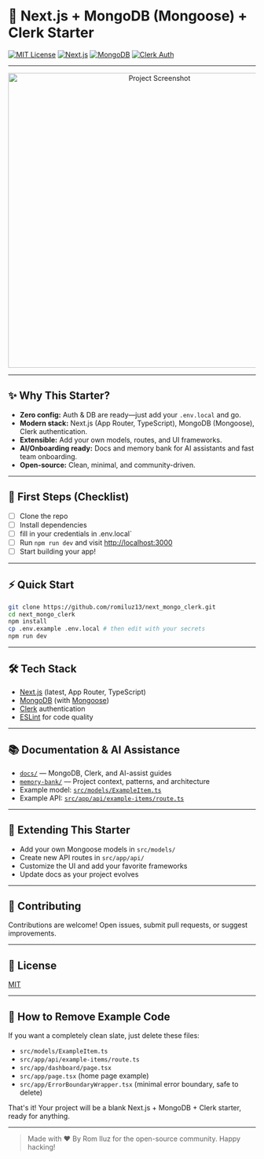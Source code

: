 # 🚀 Next.js + MongoDB (Mongoose) + Clerk Starter

[![MIT License](https://img.shields.io/badge/license-MIT-blue.svg)](./LICENSE)
[![Next.js](https://img.shields.io/badge/Next.js-15-blue?logo=next.js)](https://nextjs.org/)
[![MongoDB](https://img.shields.io/badge/MongoDB-Mongoose-green?logo=mongodb)](https://mongoosejs.com/)
[![Clerk Auth](https://img.shields.io/badge/Auth-Clerk-red?logo=clerk)](https://clerk.com/)

---

<p align="center">
  <img src="docs/screenshot-placeholder.png" alt="Project Screenshot" width="600"/>
</p>

---

## ✨ Why This Starter?
- **Zero config:** Auth & DB are ready—just add your `.env.local` and go.
- **Modern stack:** Next.js (App Router, TypeScript), MongoDB (Mongoose), Clerk authentication.
- **Extensible:** Add your own models, routes, and UI frameworks.
- **AI/Onboarding ready:** Docs and memory bank for AI assistants and fast team onboarding.
- **Open-source:** Clean, minimal, and community-driven.

---

## 🏁 First Steps (Checklist)
- [ ] Clone the repo
- [ ] Install dependencies
- [ ] fill in your credentials in .env.local`  
- [ ] Run `npm run dev` and visit [http://localhost:3000](http://localhost:3000)
- [ ] Start building your app!

---

## ⚡ Quick Start

```bash
git clone https://github.com/romiluz13/next_mongo_clerk.git
cd next_mongo_clerk
npm install
cp .env.example .env.local # then edit with your secrets
npm run dev
```

---

## 🛠️ Tech Stack
- [Next.js](https://nextjs.org/) (latest, App Router, TypeScript)
- [MongoDB](https://www.mongodb.com/) (with [Mongoose](https://mongoosejs.com/))
- [Clerk](https://clerk.com/) authentication
- [ESLint](https://eslint.org/) for code quality

---

## 📚 Documentation & AI Assistance
- [`docs/`](./docs/) — MongoDB, Clerk, and AI-assist guides
- [`memory-bank/`](./memory-bank/) — Project context, patterns, and architecture
- Example model: [`src/models/ExampleItem.ts`](./src/models/ExampleItem.ts)
- Example API: [`src/app/api/example-items/route.ts`](./src/app/api/example-items/route.ts)

---

## 🧩 Extending This Starter
- Add your own Mongoose models in `src/models/`
- Create new API routes in `src/app/api/`
- Customize the UI and add your favorite frameworks
- Update docs as your project evolves

---

## 🤝 Contributing
Contributions are welcome! Open issues, submit pull requests, or suggest improvements.

---

## 📄 License
[MIT](./LICENSE)

---

## 🧹 How to Remove Example Code
If you want a completely clean slate, just delete these files:
- `src/models/ExampleItem.ts`
- `src/app/api/example-items/route.ts`
- `src/app/dashboard/page.tsx`
- `src/app/page.tsx` (home page example)
- `src/app/ErrorBoundaryWrapper.tsx` (minimal error boundary, safe to delete)

That's it! Your project will be a blank Next.js + MongoDB + Clerk starter, ready for anything.

---

> Made with ❤️ By Rom Iluz for the open-source community. Happy hacking!
